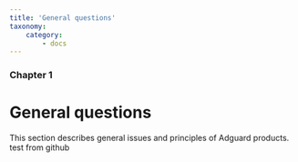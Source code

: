 ```yaml
---
title: 'General questions'
taxonomy:
    category:
        - docs
---
```


### Chapter 1

# General questions

This section describes general issues and principles of Adguard products.
test from github
